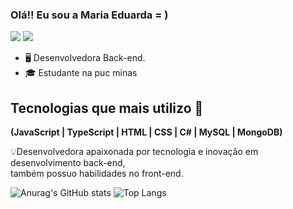 ### Olá!! Eu sou a Maria Eduarda = )
  <a href = "mariaeduarda.reis0414@gmail.com"><img src="https://img.shields.io/badge/-Gmail-%23333?style=for-the-badge&logo=gmail&logoColor=white" target="_blank"></a>
 <a href="https://www.linkedin.com/in/maria-eduarda-dos-reis-2a73a1238" target="_blank"><img src="https://img.shields.io/badge/-LinkedIn-%230077B5?style=for-the-badge&logo=linkedin&logoColor=white" target="_blank"></a> 
<ul>
  <li>🖥️ Desenvolvedora Back-end.</li>
  <li>🎓 Estudante na puc minas</li>
</ul>


## Tecnologias que mais utilizo 🚀

<p> <strong>(JavaScript | TypeScript | HTML | CSS | C# | MySQL | 
MongoDB)</strong></p>



<p>💡Desenvolvedora apaixonada por tecnologia e inovação em desenvolvimento back-end, <br>
também possuo habilidades no front-end.</p>


![Anurag's GitHub stats](https://github-readme-stats.vercel.app/api?username=MariaEduardadr&show_icons=true&theme=dracula)
![Top Langs](https://github-readme-stats.vercel.app/api/top-langs/??username=MariaEduardadr&show_icons=true&theme=dracula)

